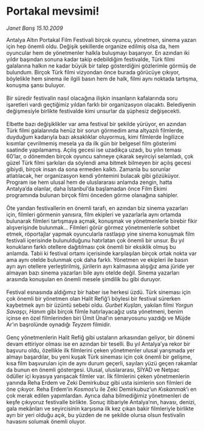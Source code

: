 # Portakal mevsimi!

*Janet Barış 15.10.2009*

<div class="taraf_structure_2col_1zq">
<div class="margen_n">



 <p>Antalya Altın Portakal Film Festivali birçok oyuncu, yönetmen, sinema yazarı için hep önemli oldu. Değişik şekillerde organize edilmiş olsa da, hem oyuncular hem de yönetmenler halkla buluşmayı başarıyor. En azından iki yıldır başından sonuna kadar takip edebildiğim festivalde, Türk filmi galalarına halkın ne kadar büyük bir talep gösterdiğini gözlerimle görmüş de bulundum. Birçok Türk filmi vizyondan önce burada görücüye çıkıyor, böylelikle hem sinema ile ilgili basın hem de halk, filmi aynı noktada tartışma, konuşma şansı buluyor. <br/><br/>Bir süredir festivalin nasıl olacağına ilişkin insanların kafalarında soru işaretleri vardı geçtiğimiz yıldan farklı bir organizasyon olacaktı. Belediyenin değişmesiyle birlikte festivalde kimi unsurlar da şüphesiz değişecekti. <br/><br/>Elbette bazı değişiklikler var ama festival bir şekilde yürüyor, en azından Türk filmi galalarında henüz bir sorun görmedim ama altyazılı filmlerde, duyduğum kadarıyla bazı aksaklıklar oluyormuş, kimi filmlerde İngilizce kısımlar çevrilmemiş mesela ya da ilk gün bir belgesel film gösterimi saatinde yapılamamış. Açılış gecesi ise uzadıkça uzadı, bu yılın teması 60’lar, o dönemden birçok oyuncu sahneye çıkarak seyirciyi selamladı, çok güzel Türk filmi şarkıları da söylendi ama bitmek bilmeyen bir açılış gecesi gibiydi, birçok insan da sona ermeden kalktı. Zamanla bu sorunlar atlatılacak, her organizasyon kendi yöntemini bulacak gibi gözüküyor. Program ise hem ulusal hem de uluslararası anlamda zengin, hatta Antalya’da olanlar, daha İstanbul’da başlamadan önce Film Ekimi programında bulunan birçok filmi önceden görme olanağına sahipler. <br/><br/>Öte yandan festivallerin en önemli tarafı, en azından biz sinema yazarları için, filmleri görmenin yanısıra, film ekipleri ve yazarlarla aynı ortamda bulunarak filmleri tartışmaya açmak, konuşmak ve yönetmenlerle birebir fikir alışverişinde bulunmak... Filmleri görür görmez yönetmenlerle sohbet etmek, röportajlar yapmak oyuncularla rastlaşıp yine sinema konuşmak film festivali içerisinde bulunulduğunu hatırlatan çok önemli bir unsur. Bu yıl konukların farklı otellere dağıtılması çok önemli bir eksiklik olmuş bu anlamda. Tabii ki festival ortamı içerisinde karşılaşılan birçok ortak nokta var ama aynı otelde bulunmak çok daha farklı. Yönetmen ve ekipleri ile basın ayrı ayrı otellere yerleştirilmiş, jürilerin ayrı kalmasına alışığız ama jüride yer almayan bazı sinema yazarları bile aynı otelde değil. Sinema yazarları arasında konuşulan en önemli mesele şimdilik bu gibi duruyor. <br/><br/>Festival esnasında aldığımız bir haber ise herkesi üzdü. Türk sineması için çok önemli bir yönetmen olan Halit Refiğ’i böylesi bir festival sürerken kaybetmek ayrı bir üzüntü sebebi oldu. <i>Gurbet Kuşları</i>, yakılan filmi <i>Yorgun Savaşçı</i>, <i>Hanım</i> gibi birçok filmle hatırlayacağız usta yönetmeni, benim içinse en özel filmlerinden biri Ümit Ünal’ın senaryosunu yazdığı ve Müjde Ar’ın başrolünde oynadığı <i>Teyzem</i> filmidir. <br/><br/>Genç yönetmenlerin Halit Refiğ gibi ustaların arkasından geliyor, bir dönemi devam ettiriyor olması ise en azından bir teselli. Bu yıl Antalya’ya rekor bir başvuru oldu, özellikle ilk filmlerini çeken yönetmenler ulusal yarışmada yer almayı başardılar, bu yeni kuşak Türk sineması için çok önemli bir gelişme, kısa film başvuruları için de aynı durum geçerli, sayıları yüzü geçen rakamlar da bunun en önemli göstergesi. Ulusal, uluslararası, SİYAD ve Netpac ödüller içi kıyasıya yarışacak filmler var. İlk filmlerini çeken yönetmenlerin yanında Reha Erdem ve Zeki Demirkubuz gibi usta isimlerin son filmleri de öne çıkıyor. Reha Erdem’in <i>Kosmos</i>’u ile Zeki Demirkubuz’un <i>Kıskanmak</i>’ı en çok merak edilen yapımlardan. Ayrıca daha bilmediğimiz yönetmenleri de keşfe çıkıyoruz festivalle birlikte. Sonuç itibariyle Antalya’nın, havası, denizi, gala mekânları ve seyircisinin karşısına ilk kez çıkan bakir filmleriyle birlikte ayrı bir yeri olduğu açık, bu yüzden de ne şekilde olursa olsun festivalin havasını solumak önemli oluyor.</p>
<br/>
<br/>
<br/>



<br/>


<div id="taraf_not">
</div>

</div>


</div>
